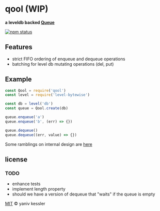 # qool (WIP)

**a leveldb backed [Queue](https://en.wikipedia.org/wiki/Queue_(abstract_data_type))**

[![npm status](http://img.shields.io/npm/v/qool.svg?style=flat-square)](https://www.npmjs.org/package/qool) 

## Features
- strict FIFO ordering of enqueue and dequeue operations
- batching for level db mutating operations (del, put)

## Example

```javascript
const Qool = require('qool')
const level = require('level-bytewise')

const db = level('db')
const queue = Qool.create(db)

queue.enqueue('a')
queue.enqueue('b', (err) => {})

queue.dequeue()
queue.dequeue((err, value) => {})
```

Some ramblings on internal design are [here](./notes.md)

## license

### TODO
- enhance tests
- implement length property
- should we have a version of dequeue that "waits" if the queue is empty

[MIT](http://opensource.org/licenses/MIT) © yaniv kessler

